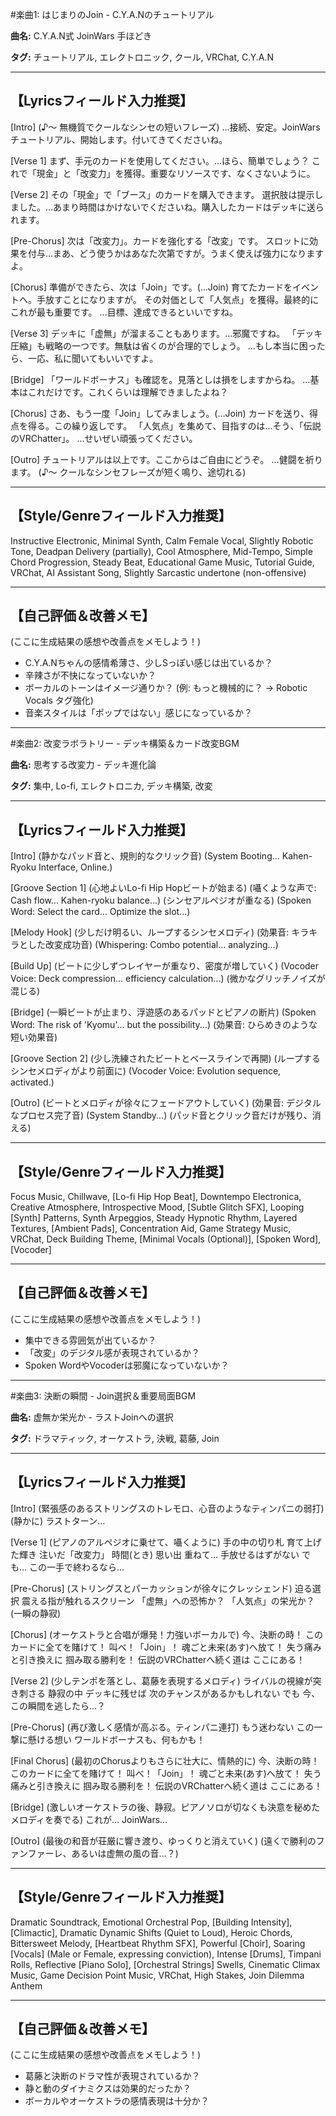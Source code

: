 #楽曲1: はじまりのJoin - C.Y.A.Nのチュートリアル

**曲名:** C.Y.A.N式 JoinWars 手ほどき

**タグ:** チュートリアル, エレクトロニック, クール, VRChat, C.Y.A.N

------------------------------------------
【Lyricsフィールド入力推奨】
------------------------------------------
[Intro]
(♪〜 無機質でクールなシンセの短いフレーズ)
…接続、安定。JoinWarsチュートリアル、開始します。付いてきてくださいね。

[Verse 1]
まず、手元のカードを使用してください。…ほら、簡単でしょう？
これで「現金」と「改変力」を獲得。重要なリソースです、なくさないように。

[Verse 2]
その「現金」で「ブース」のカードを購入できます。
選択肢は提示しました。…あまり時間はかけないでくださいね。購入したカードはデッキに送られます。

[Pre-Chorus]
次は「改変力」。カードを強化する「改変」です。
スロットに効果を付与…まあ、どう使うかはあなた次第ですが。うまく使えば強力になりますよ。

[Chorus]
準備ができたら、次は「Join」です。(…Join)
育てたカードをイベントへ。手放すことになりますが。
その対価として「人気点」を獲得。最終的にこれが最も重要です。
…目標、達成できるといいですね。

[Verse 3]
デッキに「虚無」が溜まることもあります。…邪魔ですね。
「デッキ圧縮」も戦略の一つです。無駄は省くのが合理的でしょう。
…もし本当に困ったら、一応、私に聞いてもいいですよ。

[Bridge]
「ワールドボーナス」も確認を。見落としは損をしますからね。
…基本はこれだけです。これくらいは理解できましたよね？

[Chorus]
さあ、もう一度「Join」してみましょう。(…Join)
カードを送り、得点を得る。この繰り返しです。
「人気点」を集めて、目指すのは…そう、「伝説のVRChatter」。
…せいぜい頑張ってください。

[Outro]
チュートリアルは以上です。ここからはご自由にどうぞ。
…健闘を祈ります。
(♪〜 クールなシンセフレーズが短く鳴り、途切れる)

------------------------------------------
【Style/Genreフィールド入力推奨】
------------------------------------------
Instructive Electronic, Minimal Synth, Calm Female Vocal, Slightly Robotic Tone, Deadpan Delivery (partially), Cool Atmosphere, Mid-Tempo, Simple Chord Progression, Steady Beat, Educational Game Music, Tutorial Guide, VRChat, AI Assistant Song, Slightly Sarcastic undertone (non-offensive)

------------------------------------------
【自己評価＆改善メモ】
------------------------------------------
(ここに生成結果の感想や改善点をメモしよう！)
- C.Y.A.Nちゃんの感情希薄さ、少しSっぽい感じは出ているか？
- 辛辣さが不快になっていないか？
- ボーカルのトーンはイメージ通りか？ (例: もっと機械的に？ → Robotic Vocals タグ強化)
- 音楽スタイルは「ポップではない」感じになっているか？

---

#楽曲2: 改変ラボラトリー - デッキ構築＆カード改変BGM

**曲名:** 思考する改変力 - デッキ進化論

**タグ:** 集中, Lo-fi, エレクトロニカ, デッキ構築, 改変

------------------------------------------
【Lyricsフィールド入力推奨】
------------------------------------------
[Intro]
(静かなパッド音と、規則的なクリック音)
(System Booting... Kahen-Ryoku Interface, Online.)

[Groove Section 1]
(心地よいLo-fi Hip Hopビートが始まる)
(囁くような声で: Cash flow... Kahen-ryoku balance...)
(シンセアルペジオが重なる)
(Spoken Word: Select the card... Optimize the slot...)

[Melody Hook]
(少しだけ明るい、ループするシンセメロディ)
(効果音: キラキラとした改変成功音)
(Whispering: Combo potential... analyzing...)

[Build Up]
(ビートに少しずつレイヤーが重なり、密度が増していく)
(Vocoder Voice: Deck compression... efficiency calculation...)
(微かなグリッチノイズが混じる)

[Bridge]
(一瞬ビートが止まり、浮遊感のあるパッドとピアノの断片)
(Spoken Word: The risk of 'Kyomu'... but the possibility...)
(効果音: ひらめきのような短い効果音)

[Groove Section 2]
(少し洗練されたビートとベースラインで再開)
(ループするシンセメロディがより前面に)
(Vocoder Voice: Evolution sequence, activated.)

[Outro]
(ビートとメロディが徐々にフェードアウトしていく)
(効果音: デジタルなプロセス完了音)
(System Standby...)
(パッド音とクリック音だけが残り、消える)

------------------------------------------
【Style/Genreフィールド入力推奨】
------------------------------------------
Focus Music, Chillwave, [Lo-fi Hip Hop Beat], Downtempo Electronica, Creative Atmosphere, Introspective Mood, [Subtle Glitch SFX], Looping [Synth] Patterns, Synth Arpeggios, Steady Hypnotic Rhythm, Layered Textures, [Ambient Pads], Concentration Aid, Game Strategy Music, VRChat, Deck Building Theme, [Minimal Vocals (Optional)], [Spoken Word], [Vocoder]

------------------------------------------
【自己評価＆改善メモ】
------------------------------------------
(ここに生成結果の感想や改善点をメモしよう！)
- 集中できる雰囲気が出ているか？
- 「改変」のデジタル感が表現されているか？
- Spoken WordやVocoderは邪魔になっていないか？

---

#楽曲3: 決断の瞬間 - Join選択＆重要局面BGM

**曲名:** 虚無か栄光か - ラストJoinへの選択

**タグ:** ドラマティック, オーケストラ, 決戦, 葛藤, Join

------------------------------------------
【Lyricsフィールド入力推奨】
------------------------------------------
[Intro]
(緊張感のあるストリングスのトレモロ、心音のようなティンパニの弱打)
(静かに) ラストターン…

[Verse 1]
(ピアノのアルペジオに乗せて、囁くように)
手の中の切り札 育て上げた輝き
注いだ「改変力」 時間(とき) 思い出 重ねて…
手放せるはずがない でも… この一手で終わるなら…

[Pre-Chorus]
(ストリングスとパーカッションが徐々にクレッシェンド)
迫る選択 震える指が触れるスクリーン
「虚無」への恐怖か？ 「人気点」の栄光か？
(一瞬の静寂)

[Chorus]
(オーケストラと合唱が爆発！力強いボーカルで)
今、決断の時！ このカードに全てを賭けて！
叫べ！「Join」！ 魂ごと未来(あす)へ放て！
失う痛みと引き換えに 掴み取る勝利を！
伝説のVRChatterへ続く道は ここにある！

[Verse 2]
(少しテンポを落とし、葛藤を表現するメロディ)
ライバルの視線が突き刺さる 静寂の中
デッキに残せば 次のチャンスがあるかもしれない
でも 今、この瞬間を逃したら…？

[Pre-Chorus]
(再び激しく感情が高ぶる。ティンパニ連打)
もう迷わない この一撃に懸ける想い
ワールドボーナスも、何もかも！

[Final Chorus]
(最初のChorusよりもさらに壮大に、情熱的に)
今、決断の時！ このカードに全てを賭けて！
叫べ！「Join」！ 魂ごと未来(あす)へ放て！
失う痛みと引き換えに 掴み取る勝利を！
伝説のVRChatterへ続く道は ここにある！

[Bridge]
(激しいオーケストラの後、静寂。ピアノソロが切なくも決意を秘めたメロディを奏でる)
これが… JoinWars…

[Outro]
(最後の和音が荘厳に響き渡り、ゆっくりと消えていく)
(遠くで勝利のファンファーレ、あるいは虚無の風の音…？)

------------------------------------------
【Style/Genreフィールド入力推奨】
------------------------------------------
Dramatic Soundtrack, Emotional Orchestral Pop, [Building Intensity], [Climactic], Dramatic Dynamic Shifts (Quiet to Loud), Heroic Chords, Bittersweet Melody, [Heartbeat Rhythm SFX], Powerful [Choir], Soaring [Vocals] (Male or Female, expressing conviction), Intense [Drums], Timpani Rolls, Reflective [Piano Solo], [Orchestral Strings] Swells, Cinematic Climax Music, Game Decision Point Music, VRChat, High Stakes, Join Dilemma Anthem

------------------------------------------
【自己評価＆改善メモ】
------------------------------------------
(ここに生成結果の感想や改善点をメモしよう！)
- 葛藤と決断のドラマ性が表現されているか？
- 静と動のダイナミクスは効果的だったか？
- ボーカルやオーケストラの感情表現は十分か？
